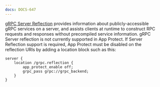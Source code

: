 ```yaml
---
docs: DOCS-647
---
```


[gRPC Server Reflection](https://grpc.github.io/grpc/core/md_doc_server_reflection_tutorial.html) provides information about publicly-accessible gRPC services on a server, and assists clients at runtime to construct RPC requests and responses without precompiled service information. gRPC Server reflection is not currently supported in App Protect. If Server Reflection support is required, App Protect must be disabled on the reflection URIs by adding a location block such as this:

```nginx
server {
    location /grpc.reflection {
        app_protect_enable off;
        grpc_pass grpc://grpc_backend;
    }
}
```
